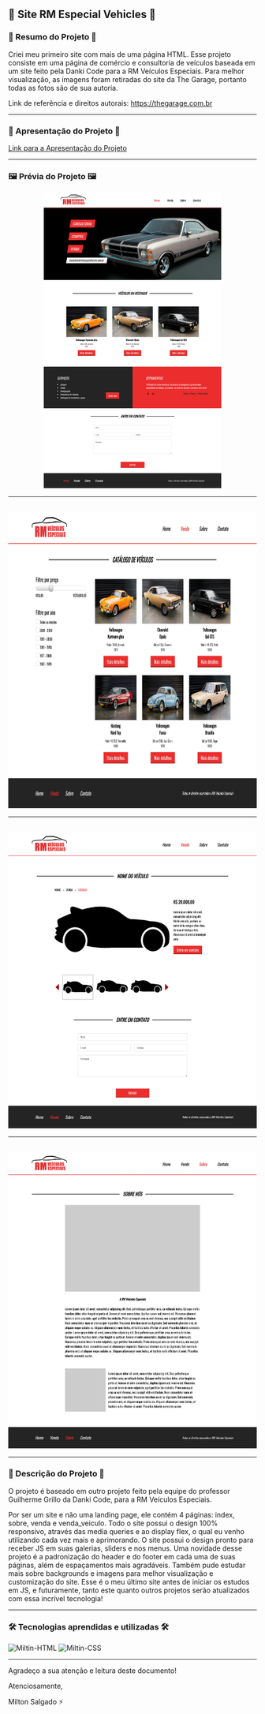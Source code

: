## 🚗 Site RM Especial Vehicles 🚗

### 📄 Resumo do Projeto 📄

Criei meu primeiro site com mais de uma página HTML. Esse projeto consiste em uma página de comércio e consultoria de veículos baseada em um site feito pela Danki Code para a RM Veículos Especiais. Para melhor visualização, as imagens foram retiradas do site da The Garage, portanto todas as fotos são de sua autoria.

Link de referência e direitos autorais: https://thegarage.com.br

<hr>

### 🚀 Apresentação do Projeto 🚀

<a target="_blank" href="https://www.linkedin.com/posts/milton-salgado-leandro_html-css-dev-activity-6943985960418197504-4S7I?utm_source=linkedin_share&utm_medium=member_desktop_web">Link para a Apresentação do Projeto<a>

<hr>

### 🖼️ Prévia do Projeto 🖼️

<div align="center">
  <img height="600em" src="images/demo/site_rm_special_vehicles_index.jpg">
  <br>
  <hr>
  <br>
  <img height="600em" src="images/demo/site_rm_special_vehicles_venda.jpg">
  <br>
  <hr>
  <br>
  <img height="600em" src="images/demo/site_rm_special_vehicles_venda_veiculo.jpg">
  <br>
  <hr>
  <br>
  <img height="600em" src="images/demo/site_rm_special_vehicles_sobre.jpg">
</div>

<hr>

### 📖 Descrição do Projeto 📖

O projeto é baseado em outro projeto feito pela equipe do professor Guilherme Grillo da Danki Code, para a RM Veículos Especiais.

Por ser um site e não uma landing page, ele contém 4 páginas: index, sobre, venda e venda_veiculo. Todo o site possui o design 100% responsivo, através das media queries e ao display flex, o qual eu venho utilizando cada vez mais e aprimorando. O site possui o design pronto para receber JS em suas galerias, sliders e nos menus. Uma novidade desse projeto é a padronização do header e do footer em cada uma de suas páginas, além de espaçamentos mais agradáveis. Também pude estudar mais sobre backgrounds e imagens para melhor visualização e customização do site. Esse é o meu último site antes de iniciar os estudos em JS, e futuramente, tanto este quanto outros projetos serão atualizados com essa incrível tecnologia!

<hr>

### 🛠️ Tecnologias aprendidas e utilizadas 🛠️

<div style="display: inline_block">
  <img align="center" alt="Miltin-HTML" height="30" width="40" src="https://cdn.jsdelivr.net/gh/devicons/devicon/icons/html5/html5-plain.svg">
  <img align="center" alt="Miltin-CSS" height="30" width="40" src="https://cdn.jsdelivr.net/gh/devicons/devicon/icons/css3/css3-plain.svg">
</div>

<hr>

Agradeço a sua atenção e leitura deste documento!

Atenciosamente, 

Milton Salgado ⚡
